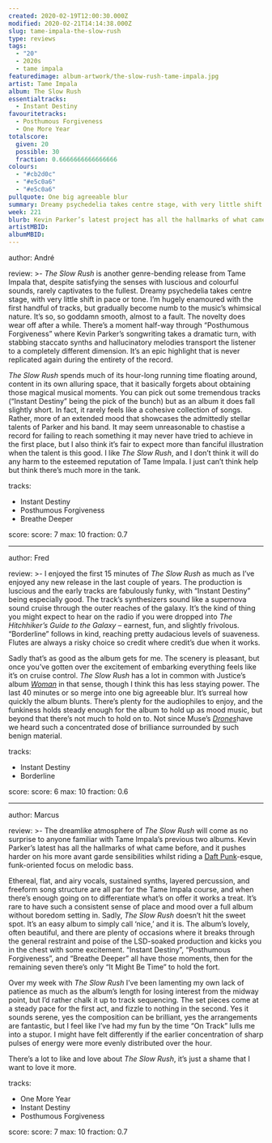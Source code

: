 ```yaml
---
created: 2020-02-19T12:00:30.000Z
modified: 2020-02-21T14:14:38.000Z
slug: tame-impala-the-slow-rush
type: reviews
tags:
  - "20"
  - 2020s
  - tame impala
featuredimage: album-artwork/the-slow-rush-tame-impala.jpg
artist: Tame Impala
album: The Slow Rush
essentialtracks:
  - Instant Destiny
favouritetracks:
  - Posthumous Forgiveness
  - One More Year
totalscore:
  given: 20
  possible: 30
  fraction: 0.6666666666666666
colours:
  - "#cb2d0c"
  - "#e5c0a6"
  - "#e5c0a6"
pullquote: One big agreeable blur
summary: Dreamy psychedelia takes centre stage, with very little shift in pace or tone. I'm hugely enamoured with the first handful of tracks, but gradually become numb to the music's whimsical nature.
week: 221
blurb: Kevin Parker’s latest project has all the hallmarks of what came before, and it pushes harder on his more avant garde sensibilities.
artistMBID:
albumMBID:
---
```

author: André

review: >-
  *The Slow Rush* is another genre-bending release from Tame Impala that, despite satisfying the senses with luscious and colourful sounds, rarely captivates to the fullest. Dreamy psychedelia takes centre stage, with very little shift in pace or tone. I’m hugely enamoured with the first handful of tracks, but gradually become numb to the music’s whimsical nature. It’s so, so goddamn smooth, almost to a fault. The novelty does wear off after a while. There’s a moment half-way through “Posthumous Forgiveness” where Kevin Parker’s songwriting takes a dramatic turn, with stabbing staccato synths and hallucinatory melodies transport the listener to a completely different dimension. It’s an epic highlight that is never replicated again during the entirety of the record.

  *The Slow Rush* spends much of its hour-long running time floating around, content in its own alluring space, that it basically forgets about obtaining those magical musical moments. You can pick out some tremendous tracks (“Instant Destiny” being the pick of the bunch) but as an album it does fall slightly short. In fact, it rarely feels like a cohesive collection of songs. Rather, more of an extended mood that showcases the admittedly stellar talents of Parker and his band. It may seem unreasonable to chastise a record for failing to reach something it may never have tried to achieve in the first place, but I also think it’s fair to expect more than fanciful illustration when the talent is this good. I like *The Slow Rush*, and I don’t think it will do any harm to the esteemed reputation of Tame Impala. I just can’t think help but think there’s much more in the tank.

tracks:
  - Instant Destiny
  - ­­Posthumous Forgiveness
  - ­­Breathe Deeper

score:
  score: 7
  max: 10
  fraction: 0.7

---
author: Fred

review: >-
  I enjoyed the first 15 minutes of *The Slow Rush* as much as I’ve enjoyed any new release in the last couple of years. The production is luscious and the early tracks are fabulously funky, with “Instant Destiny” being especially good. The track’s synthesizers sound like a supernova sound cruise through the outer reaches of the galaxy. It’s the kind of thing you might expect to hear on the radio if you were dropped into *The Hitchhiker’s Guide to the Galaxy* – earnest, fun, and slightly frivolous. “Borderline” follows in kind, reaching pretty audacious levels of suaveness. Flutes are always a risky choice so credit where credit’s due when it works.

  Sadly that’s as good as the album gets for me. The scenery is pleasant, but once you’ve gotten over the excitement of embarking everything feels like it’s on cruise control. *The Slow Rush* has a lot in common with Justice’s album [*Woman*](<reviews/justice-woman/>) in that sense, though I think this has less staying power. The last 40 minutes or so merge into one big agreeable blur. It’s surreal how quickly the album blunts. There’s plenty for the audiophiles to enjoy, and the funkiness holds steady enough for the album to hold up as mood music, but beyond that there’s not much to hold on to. Not since Muse’s [*Drones*](<reviews/muse-drones/>)have we heard such a concentrated dose of brilliance surrounded by such benign material.

tracks:
  - Instant Destiny
  - ­­Borderline

score:
  score: 6
  max: 10
  fraction: 0.6

---
author: Marcus

review: >-
  The dreamlike atmosphere of *The Slow Rush* will come as no surprise to anyone familiar with Tame Impala’s previous two albums. Kevin Parker’s latest has all the hallmarks of what came before, and it pushes harder on his more avant garde sensibilities whilst riding a [Daft Punk](<reviews/daft-punk-discovery/>)\-esque, funk-oriented focus on melodic bass.

  Ethereal, flat, and airy vocals, sustained synths, layered percussion, and freeform song structure are all par for the Tame Impala course, and when there’s enough going on to differentiate what’s on offer it works a treat. It’s rare to have such a consistent sense of place and mood over a full album without boredom setting in. Sadly, *The Slow Rush* doesn’t hit the sweet spot. It’s an easy album to simply call ‘nice,’ and it is. The album’s lovely, often beautiful, and there are plenty of occasions where it breaks through the general restraint and poise of the LSD-soaked production and kicks you in the chest with some excitement. “Instant Destiny”, “Posthumous Forgiveness”, and “Breathe Deeper” all have those moments, then for the remaining seven there’s only “It Might Be Time” to hold the fort.

  Over my week with *The Slow Rush* I’ve been lamenting my own lack of patience as much as the album’s length for losing interest from the midway point, but I’d rather chalk it up to track sequencing. The set pieces come at a steady pace for the first act, and fizzle to nothing in the second. Yes it sounds serene, yes the composition can be brilliant, yes the arrangements are fantastic, but I feel like I’ve had my fun by the time “On Track” lulls me into a stupor. I might have felt differently if the earlier concentration of sharp pulses of energy were more evenly distributed over the hour.

  There’s a lot to like and love about *The Slow Rush*, it’s just a shame that I want to love it more.

tracks:
  - One More Year
  - ­­Instant Destiny
  - ­­Posthumous Forgiveness
  
score:
  score: 7
  max: 10
  fraction: 0.7
